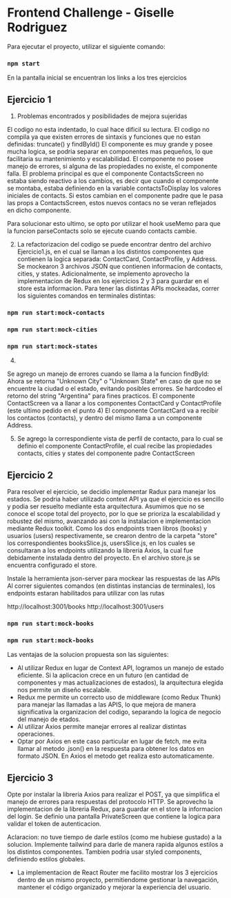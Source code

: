 # Frontend Challenge - Giselle Rodriguez

Para ejecutar el proyecto, utilizar el siguiente comando:

### `npm start`

En la pantalla inicial se encuentran los links a los tres ejercicios 

## Ejercicio 1 

1. Problemas encontrados y posibilidades de mejora sujeridas

El codigo no esta indentado, lo cual hace dificil su lectura.
El codigo no compila ya que existen errores de sintaxis y funciones que no estan definidas: truncate() y findById()
El componente es muy grande y posee mucha logica, se podria separar en componentes mas pequeños, lo que facilitaria su mantenimiento y escalabilidad.
El componente no posee manejo de errores, si alguna de las propiedades no existe, el componente falla.
El problema principal es que el componente ContactsScreen no estaba siendo reactivo a los cambios, es decir que cuando el componente se montaba, estaba definiendo en la variable contactsToDisplay los valores iniciales de contacts. Si estos cambian en el componente padre que le pasa las props a ContactsScreen, estos nuevos contacs no se veran reflejados en dicho componente.

Para solucionar esto ultimo, se opto por utilizar el hook useMemo para que la funcion parseContacts solo se ejecute cuando contacts cambie.

2. La refactorizacion del codigo se puede encontrar dentro del archivo Ejercicio1.js, en el cual se llaman a los distintos componentes que contienen la logica separada: ContactCard, ContactProfile, y Address. 
Se mockearon 3 archivos JSON que contienen informacion de contacts, cities, y states. Adicionalmente, se implemento aprovecho la implementacion de Redux en los ejercicios 2 y 3 para guardar en el store esta informacion.
Para tener las distintas APIs mockeadas, correr los siguientes comandos en terminales distintas:
### `npm run start:mock-contacts `
### `npm run start:mock-cities `
### `npm run start:mock-states `

4. 
Se agrego un manejo de errores cuando se llama a la funcion findById: Ahora se retorna "Unknown City" o "Unknown State" en caso de que no se encuentre la ciudad o el estado, evitando posibles errores. Se hardcodeo el retorno del string "Argentina" para fines practicos.
El componente ContactScreen va a llanar a los componentes ContactCard y ContactProfile (este ultimo pedido en el punto 4)
El componente ContactCard va a recibir los contactos (contacts), y dentro del mismo llama a un componente Address.

5. Se agrego la correspondiente vista de perfil de contacto, para lo cual se definio el componente ContactProfile, el cual recibe las propiedades contacts, cities y states del componente padre ContactScreen


## Ejercicio 2

Para resolver el ejercicio, se decidio implementar Radux para manejar los estados. Se podria haber utilizado context API ya que el ejercicio es sencillo y podia ser resuelto mediante esta arquitectura. Asumimos que no se conoce el scope total del proyecto, por lo que se prioriza la escalabilidad y robustez del mismo, avanzando asi con la instalacion e implementacion mediante Redux toolkit.
Como los dos endpoints traen libros (books) y usuarios (users) respectivamente, se crearon dentro de la carpeta "store" los correspondientes booksSlice.js, usersSlice.js, en los cuales se consultaran a los endpoints utilizando la libreria Axios, la cual fue debidamente instalada dentro del proyecto. En el archivo store.js se encuentra configurado el store.

Instale la herramienta json-server para mockear las respuestas de las APIs
Al correr siguientes comandos (en distintas instancias de terminales), los endpoints estaran habilitados para utilizar con las rutas 

http://localhost:3001/books
http://localhost:3001/users

### `npm run start:mock-books `

### `npm run start:mock-books `

Las ventajas de la solucion propuesta son las siguientes:
+ Al utilizar Redux en lugar de Context API, logramos un manejo de estado eficiente. Si la aplicacion crece en un futuro (en cantidad de componentes y mas actualizaciones de estados), la arquitectura elegida nos permite un diseño escalable.
+ Redux me permite un correcto uso de middleware (como Redux Thunk) para manejar las llamadas a las APIS, lo que mejora de manera significativa la organizacion del codigo, separando la logica de negocio del manejo de etados. 
+ Al utilizar Axios permite manejar errores al realizar distintas operaciones.
+ Optar por Axios en este caso particular en lugar de fetch, me evita llamar al metodo .json() en la respuesta para obtener los datos en formato JSON. En Axios el metodo get realiza esto automaticamente.



## Ejercicio 3

Opte por instalar la libreria Axios para realizar el POST, ya que simplifica el manejo de errores para respuestas del protocolo HTTP.
Se aprovecho la implementacion de la libreria Redux, para guardar en el store la informacion del login.
Se definio una pantalla PrivateScreen que contiene la logica para validar el token de autenticacion.


Aclaracion: no tuve tiempo de darle estilos (como me hubiese gustado) a la solucion. Implemente tailwind para darle de manera rapida algunos estilos a los distintos componentes.
Tambien podria usar styled components, definiendo estilos globales.

* La implementacion de React Router me facilito mostrar los 3 ejercicios dentro de un mismo proyecto, permitiendome gestionar la navegación, mantener el código organizado y mejorar la experiencia del usuario.

